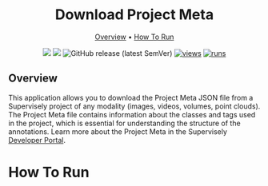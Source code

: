 <div align="center" markdown>

<img src="">

# Download Project Meta

<p align="center">
  <a href="#overview">Overview</a> •
  <a href="#how-to-run">How To Run</a>
</p>

[![](https://img.shields.io/badge/supervisely-ecosystem-brightgreen)](https://ecosystem.supervisely.com/apps/download-project-meta)
[![](https://img.shields.io/badge/slack-chat-green.svg?logo=slack)](https://supervisely.com/slack)
![GitHub release (latest SemVer)](https://img.shields.io/github/v/release/supervisely-ecosystem/download-project-meta)
[![views](https://app.supervisely.com/img/badges/views/supervisely-ecosystem/download-project-meta.png)](https://supervisely.com)
[![runs](https://app.supervisely.com/img/badges/runs/supervisely-ecosystem/download-project-meta.png)](https://supervisely.com)

</div>

## Overview

This application allows you to download the Project Meta JSON file from a Supervisely project of any modality (images, videos, volumes, point clouds). The Project Meta file contains information about the classes and tags used in the project, which is essential for understanding the structure of the annotations. Learn more about the Project Meta in the Supervisely [Developer Portal](https://developer.supervisely.com/getting-started/supervisely-annotation-format/project-classes-and-tags).

# How To Run
